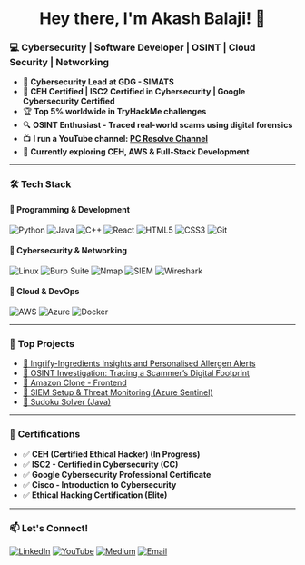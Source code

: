 <h1 align="center">Hey there, I'm Akash Balaji! 👋</h1>

### 💻 Cybersecurity | Software Developer | OSINT | Cloud Security | Networking  

- 🔐 **Cybersecurity Lead at GDG - SIMATS**  
- 🎯 **CEH Certified | ISC2 Certified in Cybersecurity | Google Cybersecurity Certified**  
- 🏆 **Top 5% worldwide in TryHackMe challenges**  
- 🔍 **OSINT Enthusiast - Traced real-world scams using digital forensics**  
- 📺 **I run a YouTube channel: [PC Resolve Channel](https://www.youtube.com/@pcresolvechannel2229/featured)**  
- 🌱 **Currently exploring CEH, AWS & Full-Stack Development**  
---

### 🛠️ **Tech Stack**
#### 🔹 **Programming & Development**
![Python](https://img.shields.io/badge/Python-3776AB?style=for-the-badge&logo=python&logoColor=white)
![Java](https://img.shields.io/badge/Java-007396?style=for-the-badge&logo=java&logoColor=white)
![C++](https://img.shields.io/badge/C++-00599C?style=for-the-badge&logo=c%2B%2B&logoColor=white)
![React](https://img.shields.io/badge/React-61DAFB?style=for-the-badge&logo=react&logoColor=black)
![HTML5](https://img.shields.io/badge/HTML5-E34F26?style=for-the-badge&logo=html5&logoColor=white)
![CSS3](https://img.shields.io/badge/CSS3-1572B6?style=for-the-badge&logo=css3&logoColor=white)
![Git](https://img.shields.io/badge/Git-F05032?style=for-the-badge&logo=git&logoColor=white)

#### 🔹 **Cybersecurity & Networking**
![Linux](https://img.shields.io/badge/Linux-FCC624?style=for-the-badge&logo=linux&logoColor=black)
![Burp Suite](https://img.shields.io/badge/BurpSuite-FE7A16?style=for-the-badge&logo=burpsuite&logoColor=white)
![Nmap](https://img.shields.io/badge/Nmap-004B87?style=for-the-badge&logo=nmap&logoColor=white)
![SIEM](https://img.shields.io/badge/SIEM-000000?style=for-the-badge)
![Wireshark](https://img.shields.io/badge/Wireshark-1679A7?style=for-the-badge&logo=wireshark&logoColor=white)

#### 🔹 **Cloud & DevOps**
![AWS](https://img.shields.io/badge/AWS-232F3E?style=for-the-badge&logo=amazonaws&logoColor=white)
![Azure](https://img.shields.io/badge/Azure-0078D4?style=for-the-badge&logo=microsoftazure&logoColor=white)
![Docker](https://img.shields.io/badge/Docker-2496ED?style=for-the-badge&logo=docker&logoColor=white)

---



### 🚀 **Top Projects**
-  [📌 Ingrify-Ingredients Insights and Personalised Allergen Alerts](https://github.com/Akash-1006/INGRIFY)
-  [📌 OSINT Investigation: Tracing a Scammer’s Digital Footprint](https://medium.com/@akashbalaji369/story-of-tracing-a-scammer-osint-e4b321b956cc)  
-  [📌 Amazon Clone - Frontend](https://github.com/Akash-1006/clone-amazon)
- [📌 SIEM Setup & Threat Monitoring (Azure Sentinel)](https://github.com/Akash-1006/SIEM-Dashboard)  
- [📌 Sudoku Solver (Java)](https://github.com/Akash-1006/Algorithms)  
---

### 📜 **Certifications**
- ✅ **CEH (Certified Ethical Hacker) (In Progress)**  
- ✅ **ISC2 - Certified in Cybersecurity (CC)**
- ✅ **Google Cybersecurity Professional Certificate**
- ✅ **Cisco - Introduction to Cybersecurity**
- ✅ **Ethical Hacking Certification (Elite)**  

---

### 📫 **Let's Connect!**
[![LinkedIn](https://img.shields.io/badge/LinkedIn-0077B5?style=for-the-badge&logo=linkedin&logoColor=white)](https://www.linkedin.com/in/akash-balaji-24a25a250)
[![YouTube](https://img.shields.io/badge/YouTube-FF0000?style=for-the-badge&logo=youtube&logoColor=white)](https://www.youtube.com/@pcresolvechannel2229/featured)
[![Medium](https://img.shields.io/badge/Medium-000000?style=for-the-badge&logo=medium&logoColor=white)](https://medium.com/@akashbalaji369/story-of-tracing-a-scammer-osint-e4b321b956cc)
[![Email](https://img.shields.io/badge/Email-D14836?style=for-the-badge&logo=gmail&logoColor=white)](mailto:akashbalaji369@gmail.com)

